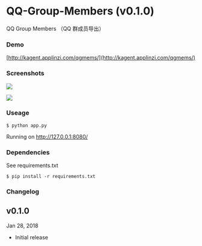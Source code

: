 # QQ-Group-Members (v0.1.0)

QQ Group Members （QQ 群成员导出）

### Demo

[http://kagent.applinzi.com/qgmems/](http://kagent.applinzi.com/qgmems/)

### Screenshots

![](https://raw.githubusercontent.com/caspartse/QQ-Group-Members/master/screenshots/screenshot_01.png)

![](https://raw.githubusercontent.com/caspartse/QQ-Group-Members/master/screenshots/screenshot_02.png)

### Useage

```
$ python app.py
```

Running on http://127.0.0.1:8080/

### Dependencies

See requirements.txt

```$ pip install -r requirements.txt```

### Changelog
v0.1.0
---
Jan 28, 2018

+ Initial release
